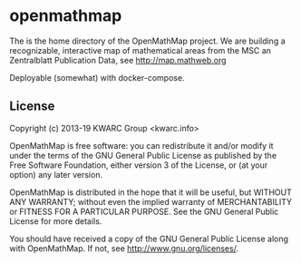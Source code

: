 openmathmap
=======
The is the home directory of the OpenMathMap project. We are building a 
recognizable, interactive  map of mathematical areas from the MSC an
Zentralblatt Publication Data, see http://map.mathweb.org

Deployable (somewhat) with docker-compose. 

## License

Copyright (c) 2013-19 KWARC Group <kwarc.info>

OpenMathMap is free software: you can redistribute it and/or modify
it under the terms of the GNU General Public License as published by
the Free Software Foundation, either version 3 of the License, or
(at your option) any later version.

OpenMathMap is distributed in the hope that it will be useful,
but WITHOUT ANY WARRANTY; without even the implied warranty of
MERCHANTABILITY or FITNESS FOR A PARTICULAR PURPOSE. See the
GNU General Public License for more details.

You should have received a copy of the GNU General Public License
along with OpenMathMap. If not, see <http://www.gnu.org/licenses/>.
